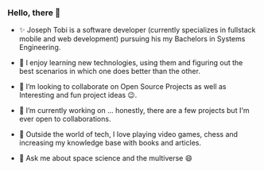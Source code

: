 ### Hello, there 👋

- ✨ Joseph Tobi is a software developer (currently specializes in fullstack mobile and web development) pursuing his my Bachelors in Systems Engineering.

- 🌱 I enjoy learning new technologies, using them and figuring out the best scenarios in which one does better than the other.

- 👯 I’m looking to collaborate on Open Source Projects as well as Interesting and fun project ideas 😉.

- 🔭 I’m currently working on ... honestly, there are a few projects but I'm ever open to collaborations.

- 🌱 Outside the world of tech, I love playing video games, chess and increasing my knowledge base with books and articles.

- 💬 Ask me about space science and the multiverse 😄
